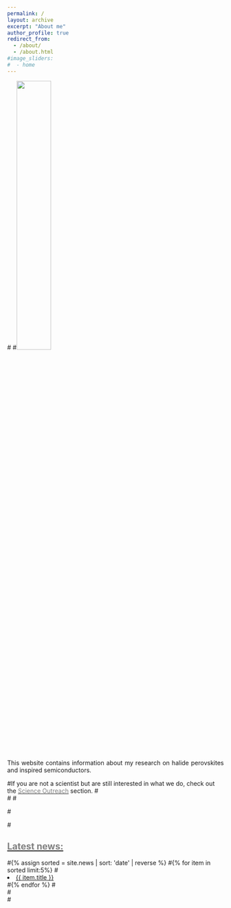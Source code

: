 ```yaml
---
permalink: /
layout: archive
excerpt: "About me"
author_profile: true
redirect_from:
  - /about/
  - /about.html
#image_sliders:
#  - home
---
```

#<body align="left">
#<img src='/images/lettericon.png' style='width: 40%'>

<p align= "justify">
This website contains information about my research on halide perovskites and inspired semiconductors.

#If you are not a scientist but are still interested in what we do, check out the <a href="{{site.github.#url}}/outreach"><span style="color:gray">Science Outreach</span></a> section.
#<br>
#<hr-bold>
#<br>

#<div style="text-align:left; vertical-align: middle border-left: 500px">
#<h2><a href="{{site.github.url}}/news"><span style="color:gray">Latest news:</span></a></h2>
#{% assign sorted = site.news | sort: 'date' | reverse %}
#{% for item in sorted limit:5%}
#<li><a href="{{ item.url }}">{{ item.title }}</a></li>
#{% endfor %}
#<br>
#</div>
#<br>
